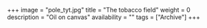 +++
image = "pole_tyt.jpg"
title = "The tobacco field"
weight = 0
description = "Oil on canvas"
availability = ""
tags = ["Archive"]
+++
